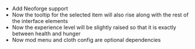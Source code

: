 * Add Neoforge support
* Now the tooltip for the selected item will also rise along with the rest of the interface elements
* Now the experience level will be slightly raised so that it is exactly between health and hunger
* Now mod menu and cloth config are optional dependencies